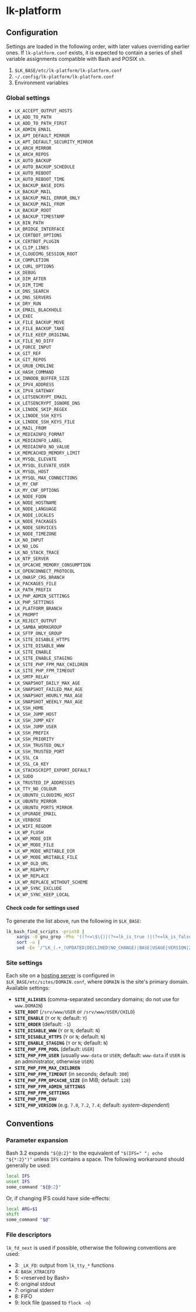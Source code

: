 # lk-platform

## Configuration

Settings are loaded in the following order, with later values overriding earlier
ones. If `lk-platform.conf` exists, it is expected to contain a series of shell
variable assignments compatible with Bash and POSIX `sh`.

1. `$LK_BASE/etc/lk-platform/lk-platform.conf`
2. `~/.config/lk-platform/lk-platform.conf`
3. Environment variables

### Global settings

- `LK_ACCEPT_OUTPUT_HOSTS`
- `LK_ADD_TO_PATH`
- `LK_ADD_TO_PATH_FIRST`
- `LK_ADMIN_EMAIL`
- `LK_APT_DEFAULT_MIRROR`
- `LK_APT_DEFAULT_SECURITY_MIRROR`
- `LK_ARCH_MIRROR`
- `LK_ARCH_REPOS`
- `LK_AUTO_BACKUP`
- `LK_AUTO_BACKUP_SCHEDULE`
- `LK_AUTO_REBOOT`
- `LK_AUTO_REBOOT_TIME`
- `LK_BACKUP_BASE_DIRS`
- `LK_BACKUP_MAIL`
- `LK_BACKUP_MAIL_ERROR_ONLY`
- `LK_BACKUP_MAIL_FROM`
- `LK_BACKUP_ROOT`
- `LK_BACKUP_TIMESTAMP`
- `LK_BIN_PATH`
- `LK_BRIDGE_INTERFACE`
- `LK_CERTBOT_OPTIONS`
- `LK_CERTBOT_PLUGIN`
- `LK_CLIP_LINES`
- `LK_CLOUDIMG_SESSION_ROOT`
- `LK_COMPLETION`
- `LK_CURL_OPTIONS`
- `LK_DEBUG`
- `LK_DIM_AFTER`
- `LK_DIM_TIME`
- `LK_DNS_SEARCH`
- `LK_DNS_SERVERS`
- `LK_DRY_RUN`
- `LK_EMAIL_BLACKHOLE`
- `LK_EXEC`
- `LK_FILE_BACKUP_MOVE`
- `LK_FILE_BACKUP_TAKE`
- `LK_FILE_KEEP_ORIGINAL`
- `LK_FILE_NO_DIFF`
- `LK_FORCE_INPUT`
- `LK_GIT_REF`
- `LK_GIT_REPOS`
- `LK_GRUB_CMDLINE`
- `LK_HASH_COMMAND`
- `LK_INNODB_BUFFER_SIZE`
- `LK_IPV4_ADDRESS`
- `LK_IPV4_GATEWAY`
- `LK_LETSENCRYPT_EMAIL`
- `LK_LETSENCRYPT_IGNORE_DNS`
- `LK_LINODE_SKIP_REGEX`
- `LK_LINODE_SSH_KEYS`
- `LK_LINODE_SSH_KEYS_FILE`
- `LK_MAIL_FROM`
- `LK_MEDIAINFO_FORMAT`
- `LK_MEDIAINFO_LABEL`
- `LK_MEDIAINFO_NO_VALUE`
- `LK_MEMCACHED_MEMORY_LIMIT`
- `LK_MYSQL_ELEVATE`
- `LK_MYSQL_ELEVATE_USER`
- `LK_MYSQL_HOST`
- `LK_MYSQL_MAX_CONNECTIONS`
- `LK_MY_CNF`
- `LK_MY_CNF_OPTIONS`
- `LK_NODE_FQDN`
- `LK_NODE_HOSTNAME`
- `LK_NODE_LANGUAGE`
- `LK_NODE_LOCALES`
- `LK_NODE_PACKAGES`
- `LK_NODE_SERVICES`
- `LK_NODE_TIMEZONE`
- `LK_NO_INPUT`
- `LK_NO_LOG`
- `LK_NO_STACK_TRACE`
- `LK_NTP_SERVER`
- `LK_OPCACHE_MEMORY_CONSUMPTION`
- `LK_OPENCONNECT_PROTOCOL`
- `LK_OWASP_CRS_BRANCH`
- `LK_PACKAGES_FILE`
- `LK_PATH_PREFIX`
- `LK_PHP_ADMIN_SETTINGS`
- `LK_PHP_SETTINGS`
- `LK_PLATFORM_BRANCH`
- `LK_PROMPT`
- `LK_REJECT_OUTPUT`
- `LK_SAMBA_WORKGROUP`
- `LK_SFTP_ONLY_GROUP`
- `LK_SITE_DISABLE_HTTPS`
- `LK_SITE_DISABLE_WWW`
- `LK_SITE_ENABLE`
- `LK_SITE_ENABLE_STAGING`
- `LK_SITE_PHP_FPM_MAX_CHILDREN`
- `LK_SITE_PHP_FPM_TIMEOUT`
- `LK_SMTP_RELAY`
- `LK_SNAPSHOT_DAILY_MAX_AGE`
- `LK_SNAPSHOT_FAILED_MAX_AGE`
- `LK_SNAPSHOT_HOURLY_MAX_AGE`
- `LK_SNAPSHOT_WEEKLY_MAX_AGE`
- `LK_SSH_HOME`
- `LK_SSH_JUMP_HOST`
- `LK_SSH_JUMP_KEY`
- `LK_SSH_JUMP_USER`
- `LK_SSH_PREFIX`
- `LK_SSH_PRIORITY`
- `LK_SSH_TRUSTED_ONLY`
- `LK_SSH_TRUSTED_PORT`
- `LK_SSL_CA`
- `LK_SSL_CA_KEY`
- `LK_STACKSCRIPT_EXPORT_DEFAULT`
- `LK_SUDO`
- `LK_TRUSTED_IP_ADDRESSES`
- `LK_TTY_NO_COLOUR`
- `LK_UBUNTU_CLOUDIMG_HOST`
- `LK_UBUNTU_MIRROR`
- `LK_UBUNTU_PORTS_MIRROR`
- `LK_UPGRADE_EMAIL`
- `LK_VERBOSE`
- `LK_WIFI_REGDOM`
- `LK_WP_FLUSH`
- `LK_WP_MODE_DIR`
- `LK_WP_MODE_FILE`
- `LK_WP_MODE_WRITABLE_DIR`
- `LK_WP_MODE_WRITABLE_FILE`
- `LK_WP_OLD_URL`
- `LK_WP_REAPPLY`
- `LK_WP_REPLACE`
- `LK_WP_REPLACE_WITHOUT_SCHEME`
- `LK_WP_SYNC_EXCLUDE`
- `LK_WP_SYNC_KEEP_LOCAL`

#### Check code for settings used

To generate the list above, run the following in `$LK_BASE`:

```bash
lk_bash_find_scripts -print0 |
    xargs -0 gnu_grep -Pho '((?<=\$\{)|(?<=lk_is_true )|(?<=lk_is_false ))LK_[a-zA-Z0-9_]+\b(?!(\[[^]]+\])?[#%}])' |
    sort -u |
    sed -Ee '/^LK_(.+_(UPDATED|DECLINED|NO_CHANGE)|BASE|USAGE|VERSION|Z|ADMIN_USERS|HOST_.+|MYSQL_(USERNAME|PASSWORD)|SHUTDOWN_ACTION)$/d' -e 's/.*/- `&`/'
```

### Site settings

Each site on a [hosting server](bin/lk-provision-hosting.sh) is configured in
`$LK_BASE/etc/sites/DOMAIN.conf`, where `DOMAIN` is the site's primary domain.
Available settings:

- **`SITE_ALIASES`** (comma-separated secondary domains; do not use for
  `www.DOMAIN`)
- **`SITE_ROOT`** (`/srv/www/USER` or `/srv/www/USER/CHILD`)
- **`SITE_ENABLE`** (`Y` or `N`; default: `Y`)
- **`SITE_ORDER`** (default: `-1`)
- **`SITE_DISABLE_WWW`** (`Y` or `N`; default: `N`)
- **`SITE_DISABLE_HTTPS`** (`Y` or `N`; default: `N`)
- **`SITE_ENABLE_STAGING`** (`Y` or `N`; default: `N`)
- **`SITE_PHP_FPM_POOL`** (default: `USER`)
- **`SITE_PHP_FPM_USER`** (usually `www-data` or `USER`; default: `www-data` if
  `USER` is an administrator, otherwise `USER`)
- **`SITE_PHP_FPM_MAX_CHILDREN`**
- **`SITE_PHP_FPM_TIMEOUT`** (in seconds; default: `300`)
- **`SITE_PHP_FPM_OPCACHE_SIZE`** (in MiB; default: `128`)
- **`SITE_PHP_FPM_ADMIN_SETTINGS`**
- **`SITE_PHP_FPM_SETTINGS`**
- **`SITE_PHP_FPM_ENV`**
- **`SITE_PHP_VERSION`** (e.g. `7.0`, `7.2`, `7.4`; default: *system-dependent*)

## Conventions

### Parameter expansion

Bash 3.2 expands `"${@:2}"` to the equivalent of `"$(IFS=" "; echo "${*:2}")"`
unless `IFS` contains a space. The following workaround should generally be
used:

```bash
local IFS
unset IFS
some_command "${@:2}"
```

Or, if changing IFS could have side-effects:

```bash
local ARG=$1
shift
some_command "$@"
```

### File descriptors

`lk_fd_next` is used if possible, otherwise the following conventions are used:

- 3: `_LK_FD`: output from `lk_tty_*` functions
- 4: `BASH_XTRACEFD`
- 5: \<reserved by Bash\>
- 6: original stdout
- 7: original stderr
- 8: FIFO
- 9: lock file (passed to `flock -n`)
